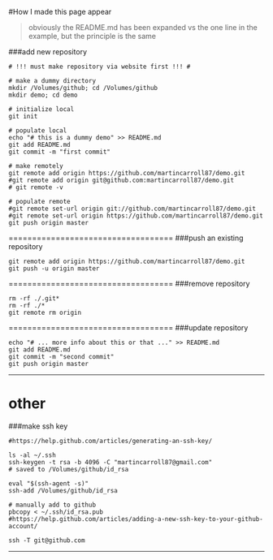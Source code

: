 #How I made this page appear
> obviously the README.md has been expanded vs the one line in the example, but the principle is the same

###add new repository
```shell
# !!! must make repository via website first !!! #

# make a dummy directory
mkdir /Volumes/github; cd /Volumes/github
mkdir demo; cd demo

# initialize local
git init

# populate local
echo "# this is a dummy demo" >> README.md
git add README.md
git commit -m "first commit"

# make remotely
git remote add origin https://github.com/martincarroll87/demo.git
#git remote add origin git@github.com:martincarroll87/demo.git  
# git remote -v

# populate remote
#git remote set-url origin git://github.com/martincarroll87/demo.git
#git remote set-url origin https://github.com/martincarroll87/demo.git
git push origin master
```

===================================
###push an existing repository 

```shell
git remote add origin https://github.com/martincarroll87/demo.git
git push -u origin master
```

===================================
###remove repository

```shell
rm -rf ./.git*
rm -rf ./*
git remote rm origin
```

===================================
###update repository

```shell
echo "# ... more info about this or that ..." >> README.md
git add README.md
git commit -m "second commit"
git push origin master
```

-----------------------------------
# other

###make ssh key
```shell
#https://help.github.com/articles/generating-an-ssh-key/

ls -al ~/.ssh
ssh-keygen -t rsa -b 4096 -C "martincarroll87@gmail.com"
# saved to /Volumes/github/id_rsa

eval "$(ssh-agent -s)"
ssh-add /Volumes/github/id_rsa

# manually add to github
pbcopy < ~/.ssh/id_rsa.pub
#https://help.github.com/articles/adding-a-new-ssh-key-to-your-github-account/

ssh -T git@github.com
```

-----------------------------------


